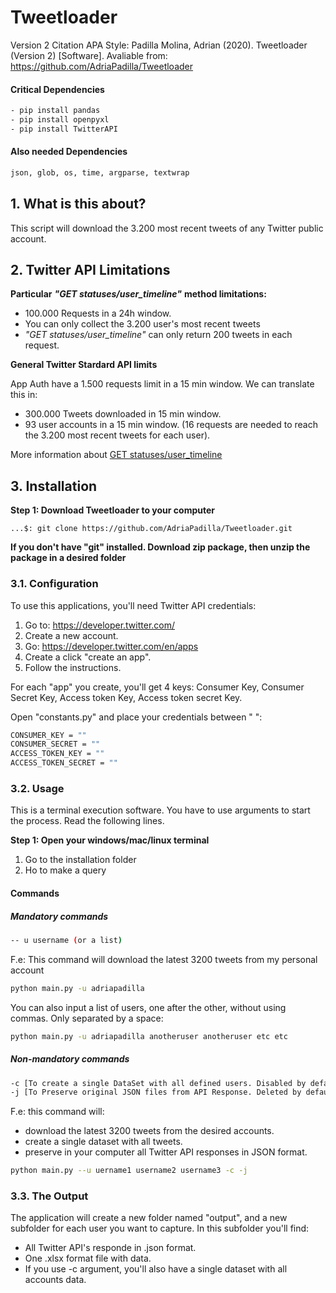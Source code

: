 # Tweetloader

Version 2
Citation APA Style: Padilla Molina, Adrian (2020). Tweetloader (Version 2) [Software]. Avaliable from: https://github.com/AdriaPadilla/Tweetloader

#### Critical Dependencies
```bash
- pip install pandas
- pip install openpyxl
- pip install TwitterAPI
```
#### Also needed Dependencies
```bash
json, glob, os, time, argparse, textwrap
```

## 1. What is this about?

This script will download the 3.200 most recent tweets of any Twitter public account.

## 2. Twitter API Limitations 

**Particular** ***"GET statuses/user_timeline"*** **method limitations:**

+ 100.000 Requests in a 24h window.
+ You can only collect the 3.200 user's most recent tweets
+ *"GET statuses/user_timeline"* can only return 200 tweets in each request.

**General Twitter Stardard API limits**

App Auth have a 1.500 requests limit in a 15 min window.
We can translate this in:
* 300.000 Tweets downloaded in 15 min window.
* 93 user accounts in a 15 min window. (16 requests are needed to reach the 3.200 most recent tweets for each user).

More information about [GET statuses/user_timeline](https://developer.twitter.com/en/docs/tweets/timelines/api-reference/get-statuses-user_timeline "Twitter Developer Documentation")

## 3. Installation

**Step 1: Download Tweetloader to your computer**

```Terminal
...$: git clone https://github.com/AdriaPadilla/Tweetloader.git
````

**If you don't have "git" installed. Download zip package, then unzip the package in a desired folder**

### 3.1. Configuration ###

To use this applications, you'll need Twitter API credentials: 


1. Go to: https://developer.twitter.com/ 
2. Create a new account.
3. Go: https://developer.twitter.com/en/apps
4. Create a click "create an app".
5. Follow the instructions.

For each "app" you create, you'll get 4 keys: Consumer Key, Consumer Secret Key, Access token Key, Access token secret Key. 

Open "constants.py" and place your credentials between " ":

```bash
CONSUMER_KEY = ""
CONSUMER_SECRET = ""
ACCESS_TOKEN_KEY = ""
ACCESS_TOKEN_SECRET = ""
```

### 3.2. Usage ###

This is a terminal execution software. You have to use arguments to start the process. Read the following lines.

**Step 1: Open your windows/mac/linux terminal**

1. Go to the installation folder
2. Ho to make a query

#### Commands ####

##### Mandatory commands #####
```bash
-- u username (or a list)
```
F.e: This command will download the latest 3200 tweets from my personal account
```bash
python main.py -u adriapadilla
```
You can also input a list of users, one after the other, without using commas. Only separated by a space:
```bash
python main.py -u adriapadilla anotheruser anotheruser etc etc
```

##### Non-mandatory commands #####
```bash
-c [To create a single DataSet with all defined users. Disabled by default]
-j [To Preserve original JSON files from API Response. Deleted by default]
```

F.e: this command will:
- download the latest 3200 tweets from the desired accounts.
- create a single dataset with all tweets.
- preserve in your computer all Twitter API responses in JSON format.
```bash
python main.py --u uername1 username2 username3 -c -j
```

### 3.3. The Output ###

The application will create a new folder named "output", and a new subfolder for each user you want to capture. In this subfolder you'll find:

+ All Twitter API's responde in .json format.
+ One .xlsx format file with data.
+ If you use -c argument, you'll also have a single dataset with all accounts data.
